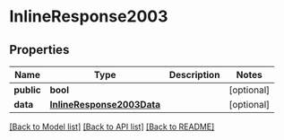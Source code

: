 # InlineResponse2003

## Properties
Name | Type | Description | Notes
------------ | ------------- | ------------- | -------------
**public** | **bool** |  | [optional] 
**data** | [**InlineResponse2003Data**](InlineResponse2003Data.md) |  | [optional] 

[[Back to Model list]](../README.md#documentation-for-models) [[Back to API list]](../README.md#documentation-for-api-endpoints) [[Back to README]](../README.md)

